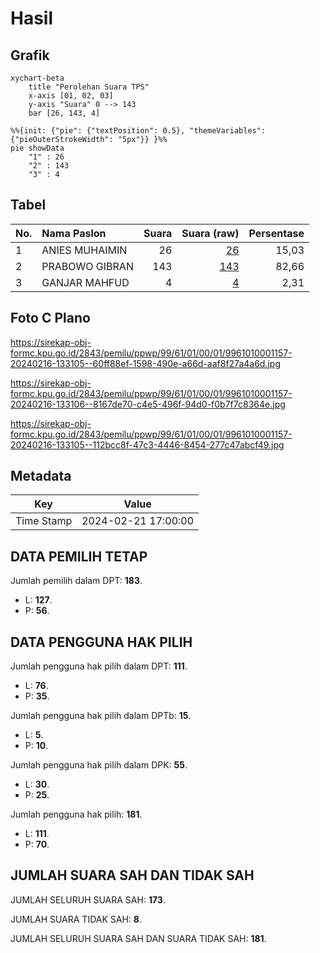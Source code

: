 # Hasil

## Grafik

```mermaid
xychart-beta
    title "Perolehan Suara TPS"
    x-axis [01, 02, 03]
    y-axis "Suara" 0 --> 143
    bar [26, 143, 4]
```

```mermaid
%%{init: {"pie": {"textPosition": 0.5}, "themeVariables": {"pieOuterStrokeWidth": "5px"}} }%%
pie showData
    "1" : 26
    "2" : 143
    "3" : 4
```

## Tabel

| No. | Nama Paslon    | Suara | Suara (raw) | Persentase |
|:--- |:-------------- | -----:| -----------:| ----------:|
| 1   | ANIES MUHAIMIN | 26    | [26][p-1]   | 15,03      |
| 2   | PRABOWO GIBRAN | 143   | [143][p-2]  | 82,66      |
| 3   | GANJAR MAHFUD  | 4     | [4][p-3]    | 2,31       |


[p-1]: https://github.com/gigit-pemilu/pemilu-2024-99-luar-negeri/blob/main/pilpres/hitung-suara/sub/99-luar-negeri/sub/61-kota-kinabalu-malaysia/sub/01-kota-kinabalu-malaysia/sub/0001-kota-kinabalu-malaysia/sub/157-ksk-146/sub/paslon-1.txt
[p-2]: https://github.com/gigit-pemilu/pemilu-2024-99-luar-negeri/blob/main/pilpres/hitung-suara/sub/99-luar-negeri/sub/61-kota-kinabalu-malaysia/sub/01-kota-kinabalu-malaysia/sub/0001-kota-kinabalu-malaysia/sub/157-ksk-146/sub/paslon-2.txt
[p-3]: https://github.com/gigit-pemilu/pemilu-2024-99-luar-negeri/blob/main/pilpres/hitung-suara/sub/99-luar-negeri/sub/61-kota-kinabalu-malaysia/sub/01-kota-kinabalu-malaysia/sub/0001-kota-kinabalu-malaysia/sub/157-ksk-146/sub/paslon-3.txt

## Foto C Plano

https://sirekap-obj-formc.kpu.go.id/2843/pemilu/ppwp/99/61/01/00/01/9961010001157-20240216-133105--60ff88ef-1598-490e-a66d-aaf8f27a4a6d.jpg

https://sirekap-obj-formc.kpu.go.id/2843/pemilu/ppwp/99/61/01/00/01/9961010001157-20240216-133106--8167de70-c4e5-496f-94d0-f0b7f7c8364e.jpg

https://sirekap-obj-formc.kpu.go.id/2843/pemilu/ppwp/99/61/01/00/01/9961010001157-20240216-133105--112bcc8f-47c3-4446-8454-277c47abcf49.jpg


## Metadata

| Key        | Value               |
| ---------- | ------------------- |
| Time Stamp | 2024-02-21 17:00:00 |


## DATA PEMILIH TETAP

Jumlah pemilih dalam DPT: **183**.
 * L: **127**.
 * P: **56**.

## DATA PENGGUNA HAK PILIH

Jumlah pengguna hak pilih dalam DPT: **111**.
 * L: **76**.
 * P: **35**.

Jumlah pengguna hak pilih dalam DPTb: **15**.
 * L: **5**.
 * P: **10**.

Jumlah pengguna hak pilih dalam DPK: **55**.
 * L: **30**.
 * P: **25**.

Jumlah pengguna hak pilih: **181**.
 * L: **111**.
 * P: **70**.

## JUMLAH SUARA SAH DAN TIDAK SAH

JUMLAH SELURUH SUARA SAH: **173**.

JUMLAH SUARA TIDAK SAH: **8**.

JUMLAH SELURUH SUARA SAH DAN SUARA TIDAK SAH: **181**.


